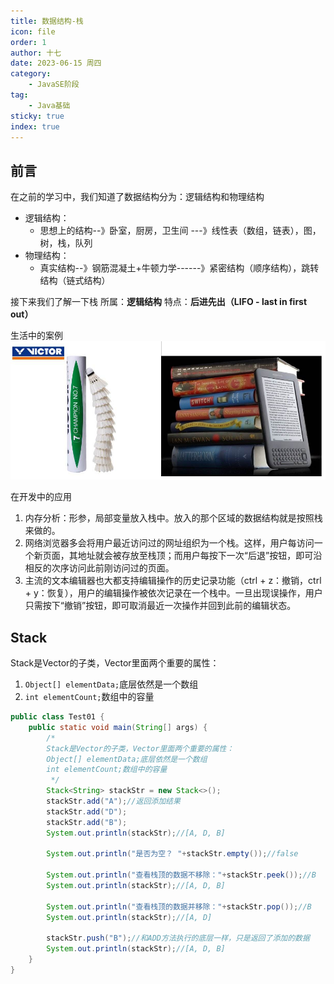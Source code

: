 ```yaml
---
title: 数据结构-栈
icon: file
order: 1
author: 十七
date: 2023-06-15 周四
category:
	- JavaSE阶段
tag:
	- Java基础
sticky: true
index: true
---
```


## 前言

在之前的学习中，我们知道了数据结构分为：逻辑结构和物理结构
- 逻辑结构：
	- 思想上的结构--》卧室，厨房，卫生间 ---》线性表（数组，链表），图，树，栈，队列
- 物理结构：
	- 真实结构--》钢筋混凝土+牛顿力学------》紧密结构（顺序结构），跳转结构（链式结构）

接下来我们了解一下栈
所属：**逻辑结构**
特点：**后进先出（LIFO - last in first out）**

生活中的案例
	![](./assets/Pasted_image_20230326113455.png)

在开发中的应用
1.  内存分析：形参，局部变量放入栈中。放入的那个区域的数据结构就是按照栈来做的。
2.  网络浏览器多会将用户最近访问过的网址组织为一个栈。这样，用户每访问一个新页面，其地址就会被存放至栈顶；而用户每按下一次“后退”按钮，即可沿相反的次序访问此前刚访问过的页面。
3.  主流的文本编辑器也大都支持编辑操作的历史记录功能（ctrl + z：撤销，ctrl + y：恢复），用户的编辑操作被依次记录在一个栈中。一旦出现误操作，用户只需按下“撤销”按钮，即可取消最近一次操作并回到此前的编辑状态。

## Stack

Stack是Vector的子类，Vector里面两个重要的属性：
1. `Object[] elementData;`底层依然是一个数组
2. `int elementCount;`数组中的容量

```java
public class Test01 {
    public static void main(String[] args) {
        /*
        Stack是Vector的子类，Vector里面两个重要的属性：
        Object[] elementData;底层依然是一个数组
        int elementCount;数组中的容量
         */
        Stack<String> stackStr = new Stack<>();
        stackStr.add("A");//返回添加结果
        stackStr.add("D");
        stackStr.add("B");
        System.out.println(stackStr);//[A, D, B]
        
        System.out.println("是否为空？ "+stackStr.empty());//false
        
        System.out.println("查看栈顶的数据不移除："+stackStr.peek());//B
        System.out.println(stackStr);//[A, D, B]
        
        System.out.println("查看栈顶的数据并移除："+stackStr.pop());//B
        System.out.println(stackStr);//[A, D]
        
        stackStr.push("B");//和ADD方法执行的底层一样，只是返回了添加的数据
        System.out.println(stackStr);//[A, D, B]
    }
}
```
